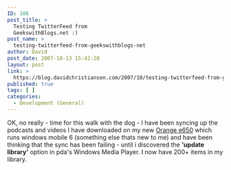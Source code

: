 ```yaml
---
ID: 186
post_title: >
  Testing TwitterFeed from
  GeekswithBlogs.net :)
post_name: >
  testing-twitterfeed-from-geekswithblogs-net
author: David
post_date: 2007-10-13 15:42:20
layout: post
link: >
  https://blog.davidchristiansen.com/2007/10/testing-twitterfeed-from-geekswithblogs-net/
published: true
tags: [ ]
categories:
  - Development (General)
---
```

<p>OK, no really - time for this walk with the dog - I have been syncing up the podcasts and videos I have downloaded on my new <a href="http://shop.orange.co.uk/shop/yourplan/handset" target="_blank">Orange e650</a> which runs windows mobile 6 (something else thats new to me) and have been thinking that the sync has been failing - until i discovered the <strong>'update library'</strong> option in pda's Windows Media Player. I now have 200+ items in my library.</p>